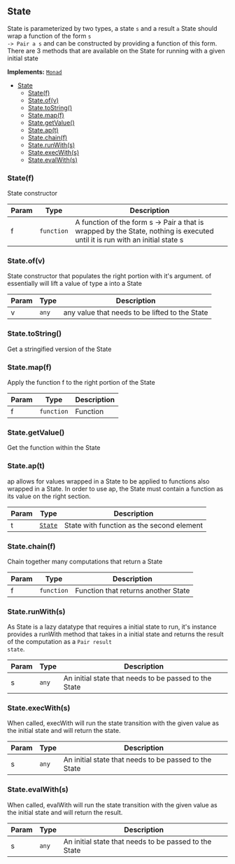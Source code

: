 <a name="State"></a>

## State

State is parameterized by two types, a state <code>s</code> and a result <code>a</code>
State should wrap a function of the form <code>s -> Pair a s</code> and can be constructed by providing a function of this form. There are 3 methods that are available on the State for running with a given initial state

**Implements:** <code>[Monad](https://github.com/fantasyland/fantasy-land#monad)</code>

- [State](#state)
    - [State(f)](#statef)
    - [State.of(v)](#stateofv)
    - [State.toString()](#statetostring)
    - [State.map(f)](#statemapf)
    - [State.getValue()](#stategetvalue)
    - [State.ap(t)](#stateapt)
    - [State.chain(f)](#statechainf)
    - [State.runWith(s)](#staterunwiths)
    - [State.execWith(s)](#stateexecwiths)
    - [State.evalWith(s)](#stateevalwiths)

<a name="new_State_new"></a>

### State(f)

State constructor

| Param | Type                  | Description                                                                                                                  |
| ----- | --------------------- | ---------------------------------------------------------------------------------------------------------------------------- |
| f     | <code>function</code> | A function of the form s -> Pair a that is wrapped by the State, nothing is executed until it is run with an initial state s |

<a name="State.of"></a>

### State.of(v)

State constructor that populates the right portion with it's argument. of essentially will lift a value of type a into a State

| Param | Type             | Description                                    |
| ----- | ---------------- | ---------------------------------------------- |
| v     | <code>any</code> | any value that needs to be lifted to the State |

<a name="State.toString"></a>

### State.toString()

Get a stringified version of the State

<a name="State.map"></a>

### State.map(f)

Apply the function f to the right portion of the State

| Param | Type                  | Description |
| ----- | --------------------- | ----------- |
| f     | <code>function</code> | Function    |

<a name="State.getValue"></a>

### State.getValue()

Get the function within the State

<a name="State.ap"></a>

### State.ap(t)

ap allows for values wrapped in a State to be applied to functions also wrapped in a State. In order to use ap, the State must contain a function as its value on the right section.

| Param | Type                         | Description                               |
| ----- | ---------------------------- | ----------------------------------------- |
| t     | [<code>State</code>](#State) | State with function as the second element |

<a name="State.chain"></a>

### State.chain(f)

Chain together many computations that return a State

| Param | Type                  | Description                         |
| ----- | --------------------- | ----------------------------------- |
| f     | <code>function</code> | Function that returns another State |

<a name="State.runWith"></a>

### State.runWith(s)

As State is a lazy datatype that requires a initial state to run, it's instance provides a runWith method that takes in a initial state and returns the result of the computation as a <code>Pair result state</code>.

| Param | Type             | Description                                           |
| ----- | ---------------- | ----------------------------------------------------- |
| s     | <code>any</code> | An initial state that needs to be passed to the State |

<a name="State.execWith"></a>

### State.execWith(s)

When called, execWith will run the state transition with the given value as the initial state and will return the state.

| Param | Type             | Description                                           |
| ----- | ---------------- | ----------------------------------------------------- |
| s     | <code>any</code> | An initial state that needs to be passed to the State |

<a name="State.evalWith"></a>

### State.evalWith(s)

When called, evalWith will run the state transition with the given value as the initial state and will return the result.

| Param | Type             | Description                                           |
| ----- | ---------------- | ----------------------------------------------------- |
| s     | <code>any</code> | An initial state that needs to be passed to the State |
